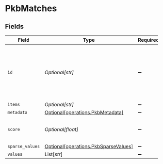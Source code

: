 # PkbMatches


## Fields

| Field                                                                              | Type                                                                               | Required                                                                           | Description                                                                        |
| ---------------------------------------------------------------------------------- | ---------------------------------------------------------------------------------- | ---------------------------------------------------------------------------------- | ---------------------------------------------------------------------------------- |
| `id`                                                                               | *Optional[str]*                                                                    | :heavy_minus_sign:                                                                 | User's unique id with timestamp the data was inserted to long term memory.         |
| `items`                                                                            | *Optional[str]*                                                                    | :heavy_minus_sign:                                                                 | N/A                                                                                |
| `metadata`                                                                         | [Optional[operations.PkbMetadata]](../../models/operations/pkbmetadata.md)         | :heavy_minus_sign:                                                                 | N/A                                                                                |
| `score`                                                                            | *Optional[float]*                                                                  | :heavy_minus_sign:                                                                 | How close was the results to your query                                            |
| `sparse_values`                                                                    | [Optional[operations.PkbSparseValues]](../../models/operations/pkbsparsevalues.md) | :heavy_minus_sign:                                                                 | N/A                                                                                |
| `values`                                                                           | List[*str*]                                                                        | :heavy_minus_sign:                                                                 | N/A                                                                                |